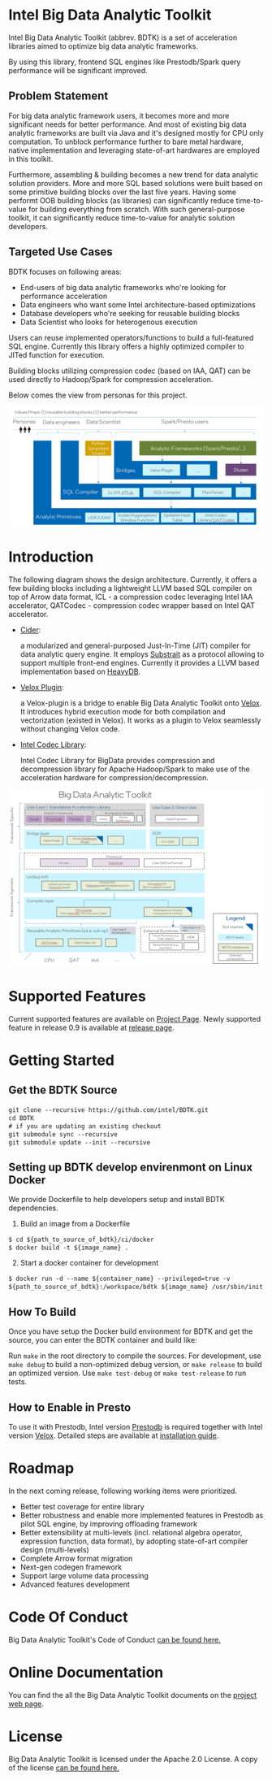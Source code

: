 <!---
  Licensed to the Apache Software Foundation (ASF) under one
  or more contributor license agreements.  See the NOTICE file
  distributed with this work for additional information
  regarding copyright ownership.  The ASF licenses this file
  to you under the Apache License, Version 2.0 (the
  "License"); you may not use this file except in compliance
  with the License.  You may obtain a copy of the License at

    http://www.apache.org/licenses/LICENSE-2.0

  Unless required by applicable law or agreed to in writing,
  software distributed under the License is distributed on an
  "AS IS" BASIS, WITHOUT WARRANTIES OR CONDITIONS OF ANY
  KIND, either express or implied.  See the License for the
  specific language governing permissions and limitations
  under the License.
-->
# Intel Big Data Analytic Toolkit
Intel Big Data Analytic Toolkit (abbrev. BDTK) is a set of acceleration libraries aimed to optimize big data analytic frameworks. 

By using this library, frontend SQL engines like Prestodb/Spark query performance will be significant improved. 

## Problem Statement

For big data analytic framework users, it becomes more and more significant needs for better performance. And most of existing big data analytic frameworks are built via Java and it's designed mostly for CPU only computation. To unblock performance further to bare metal hardware, native implementation and leveraging state-of-art hardwares are employed in this toolkit. 

Furthermore, assembling & building becomes a new trend for data analytic solution providers. More and more SQL based solutions were built based on some primitive building blocks over the last five years. Having some performt OOB building blocks (as libraries) can significantly reduce time-to-value for building everything from scratch. With such general-purpose toolkit, it can significantly reduce time-to-value for analytic solution developers.

## Targeted Use Cases

BDTK focuses on following areas:
-	End-users of big data analytic frameworks who're looking for performance acceleration
-	Data engineers who want some Intel architecture-based optimizations
-	Database developers who're seeking for reusable building blocks
-	Data Scientist who looks for heterogenous execution

Users can reuse implemented operators/functions to build a full-featured SQL engine. Currently this library offers a highly optimized compiler to JITed function for execution.
 
Building blocks utilizing compression codec (based on IAA, QAT) can be used directly to Hadoop/Spark for compression acceleration.

Below comes the view from personas for this project.

![BDTK-Personas](docs/images/Personas.PNG)

# Introduction
The following diagram shows the design architecture. Currently, it offers a few building blocks including a lightweight LLVM based SQL compiler on top of Arrow data format, ICL - a compression codec leveraging Intel IAA accelerator, QATCodec - compression codec wrapper based on Intel QAT accelerator. 

 - [Cider](https://github.com/intel/BDTK/tree/main/cider):

   a modularized and general-purposed Just-In-Time (JIT) compiler for data analytic query engine. It employs [Substrait](https://github.com/substrait-io/substrait) as a protocol allowing to support multiple front-end engines. Currently it provides a LLVM based implementation based on [HeavyDB](https://github.com/heavyai/heavydb).

 - [Velox Plugin](https://github.com/intel/BDTK/tree/main/cider-velox):

   a Velox-plugin is a bridge to enable Big Data Analytic Toolkit onto [Velox](https://github.com/facebookincubator/velox). It introduces hybrid execution mode for both compilation and vectorization (existed in Velox). It works as a plugin to Velox seamlessly without changing Velox code.

 - [Intel Codec Library](https://github.com/Intel-bigdata/IntelCodecLibrary):

   Intel Codec Library for BigData provides compression and decompression library for Apache Hadoop/Spark to make use of the acceleration hardware for compression/decompression.

![BDTK-INTRODUCTION](docs/images/BDTK-arch.PNG)

# Supported Features
Current supported features are available on [Project Page](https://intel.github.io/BDTK/user/function-support.html). Newly supported feature in release 0.9 is available at [release page](https://github.com/intel/BDTK/releases/tag/v0.9.0). 

# Getting Started

## Get the BDTK Source
```
git clone --recursive https://github.com/intel/BDTK.git
cd BDTK
# if you are updating an existing checkout
git submodule sync --recursive
git submodule update --init --recursive
```

## Setting up BDTK develop envirenmont on Linux Docker

We provide Dockerfile to help developers setup and install BDTK dependencies.

1. Build an image from a Dockerfile
```shell
$ cd ${path_to_source_of_bdtk}/ci/docker
$ docker build -t ${image_name} .
```
2. Start a docker container for development
```shell
$ docker run -d --name ${container_name} --privileged=true -v ${path_to_source_of_bdtk}:/workspace/bdtk ${image_name} /usr/sbin/init
```
## How To Build
Once you have setup the Docker build environment for BDTK and get the source, you can enter the BDTK container and build like:

Run `make` in the root directory to compile the sources. For development, use
`make debug` to build a non-optimized debug version, or `make release` to build
an optimized version.  Use `make test-debug` or `make test-release` to run tests.

## How to Enable in Presto
To use it with Prestodb, Intel version [Prestodb](https://github.com/intel-bigdata/presto/) is required together with Intel version [Velox](https://github.com/intel-bigdata/velox). Detailed steps are available at [installation guide](https://intel.github.io/BDTK/user/quick-start).

# Roadmap
In the next coming release, following working items were prioritized.
-	Better test coverage for entire library
-	Better robustness and enable more implemented features in Prestodb as pilot SQL engine, by improving offloading framework
-	Better extensibility at multi-levels (incl. relational algebra operator, expression function, data format), by adopting state-of-art compiler design (multi-levels) 
-	Complete Arrow format migration
-	Next-gen codegen framework
-	Support large volume data processing
-	Advanced features development

# Code Of Conduct
Big Data Analytic Toolkit's Code of Conduct [can be found here.](CODE_OF_CONDUCT.md)

# Online Documentation

You can find the all the Big Data Analytic Toolkit documents on the [project web page](https://intel.github.io/BDTK/).

# License

Big Data Analytic Toolkit is licensed under the Apache 2.0 License. A copy of the license
[can be found here.](LICENSE)

